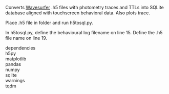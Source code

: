 Converts [Wavesurfer](https://github.com/JaneliaSciComp/Wavesurfer) .h5 files with photometry traces and TTLs into SQLite database aligned with touchscreen behavioral data. Also plots trace. 

Place .h5 file in folder and run h5tosql.py. 

In h5tosql.py, define the behavioural log filename on line 15. 
Define the .h5 file name on line 19.

dependencies\
h5py\
matplotlib\
pandas\
numpy\
sqlite\
warnings\
tqdm

 

   


 
 


  
